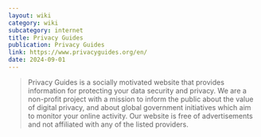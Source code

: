 ```yaml
---
layout: wiki
category: wiki
subcategory: internet
title: Privacy Guides
publication: Privacy Guides
link: https://www.privacyguides.org/en/
date: 2024-09-01
---
```


> Privacy Guides is a socially motivated website that provides information for protecting your data security and privacy. We are a non-profit project with a mission to inform the public about the value of digital privacy, and about global government initiatives which aim to monitor your online activity. Our website is free of advertisements and not affiliated with any of the listed providers.
